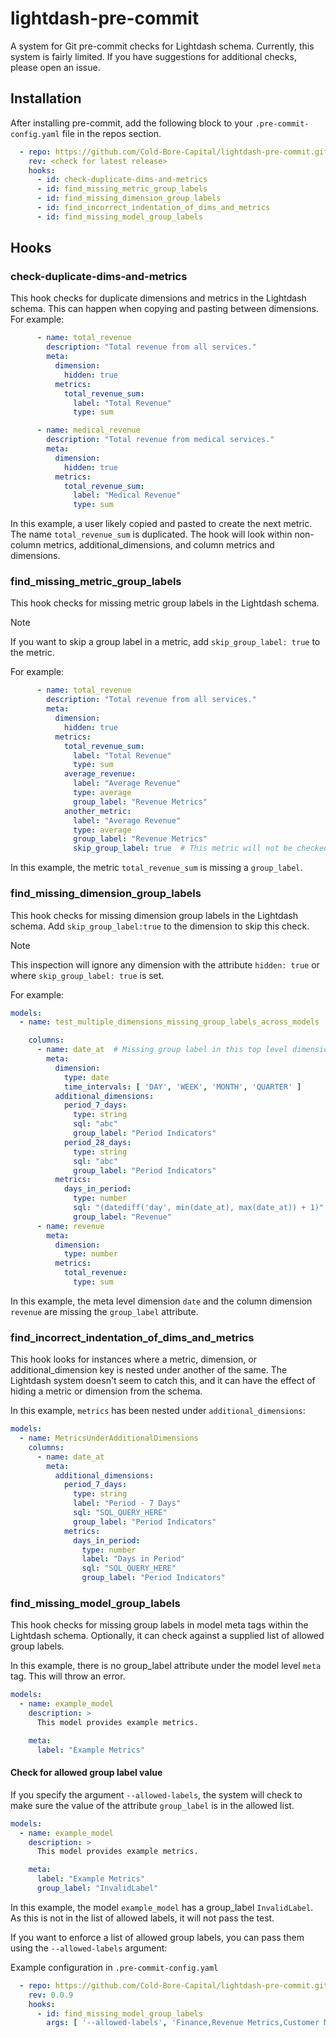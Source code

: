 # lightdash-pre-commit
A system for Git pre-commit checks for Lightdash schema. Currently, this system is fairly limited. If you have suggestions for additional checks, please open an issue.

## Installation
After installing pre-commit, add the following block to your `.pre-commit-config.yaml` file in the repos section.

```yaml
  - repo: https://github.com/Cold-Bore-Capital/lightdash-pre-commit.git
    rev: <check for latest release>
    hooks:
      - id: check-duplicate-dims-and-metrics
      - id: find_missing_metric_group_labels
      - id: find_missing_dimension_group_labels
      - id: find_incorrect_indentation_of_dims_and_metrics
      - id: find_missing_model_group_labels
```

## Hooks

### check-duplicate-dims-and-metrics
This hook checks for duplicate dimensions and metrics in the Lightdash schema. This can happen when copying and pasting between dimensions. For example:

```yaml
      - name: total_revenue
        description: "Total revenue from all services."
        meta:
          dimension:
            hidden: true
          metrics:
            total_revenue_sum:
              label: "Total Revenue"
              type: sum

      - name: medical_revenue
        description: "Total revenue from medical services."
        meta:
          dimension:
            hidden: true
          metrics:
            total_revenue_sum:
              label: "Medical Revenue"
              type: sum
```

In this example, a user likely copied and pasted to create the next metric. The name `total_revenue_sum` is duplicated. The hook will look within non-column metrics, additional_dimensions, and column metrics and dimensions.

### find_missing_metric_group_labels
This hook checks for missing metric group labels in the Lightdash schema.

> [!NOTE]
> If you want to skip a group label in a metric, add `skip_group_label: true` to the metric.

For example:

```yaml
      - name: total_revenue
        description: "Total revenue from all services."
        meta:
          dimension:
            hidden: true
          metrics:
            total_revenue_sum:
              label: "Total Revenue"
              type: sum
            average_revenue:
              label: "Average Revenue"
              type: average
              group_label: "Revenue Metrics"
            another_metric:
              label: "Average Revenue"
              type: average
              group_label: "Revenue Metrics"
              skip_group_label: true  # This metric will not be checked
```

In this example, the metric `total_revenue_sum` is missing a `group_label`.

### find_missing_dimension_group_labels
This hook checks for missing dimension group labels in the Lightdash schema. Add `skip_group_label:true` to the dimension to skip this check.

> [!NOTE]
> This inspection will ignore any dimension with the attribute `hidden: true` or where `skip_group_label: true` is set.


For example:

```yaml
models:
  - name: test_multiple_dimensions_missing_group_labels_across_models

    columns:
      - name: date_at  # Missing group label in this top level dimension
        meta:
          dimension:
            type: date
            time_intervals: [ 'DAY', 'WEEK', 'MONTH', 'QUARTER' ]
          additional_dimensions:
            period_7_days:
              type: string
              sql: "abc"
              group_label: "Period Indicators"
            period_28_days:
              type: string
              sql: "abc"
              group_label: "Period Indicators"
          metrics:
            days_in_period:
              type: number
              sql: "(datediff('day', min(date_at), max(date_at)) + 1)"
              group_label: "Revenue"
      - name: revenue
        meta:
          dimension:
            type: number
          metrics:
            total_revenue:
              type: sum
```

In this example, the meta level dimension `date` and the column dimension `revenue` are missing the `group_label` attribute.

### find_incorrect_indentation_of_dims_and_metrics
This hook looks for instances where a metric, dimension, or additional_dimension key is nested under another of the same. The Lightdash system doesn't seem to catch this, and it can have the effect of hiding a metric or dimension from the schema.

In this example, `metrics` has been nested under `additional_dimensions`:

```yaml
models:
  - name: MetricsUnderAdditionalDimensions
    columns:
      - name: date_at
        meta:
          additional_dimensions:
            period_7_days:
              type: string
              label: "Period - 7 Days"
              sql: "SQL_QUERY_HERE"
              group_label: "Period Indicators"
            metrics:
              days_in_period:
                type: number
                label: "Days in Period"
                sql: "SQL_QUERY_HERE"
                group_label: "Period Indicators"
```

### find_missing_model_group_labels
This hook checks for missing group labels in model meta tags within the Lightdash schema. Optionally, it can check against a supplied list of allowed group labels.

In this example, there is no group_label attribute under the model level `meta` tag. This will throw an error.
```yaml
models:
  - name: example_model
    description: >
      This model provides example metrics.

    meta:
      label: "Example Metrics"

```

#### Check for allowed group label value
If you specify the argument `--allowed-labels`, the system will check to make sure the value of the attribute `group_label` is in the allowed list.

```yaml
models:
  - name: example_model
    description: >
      This model provides example metrics.

    meta:
      label: "Example Metrics"
      group_label: "InvalidLabel"

```

In this example, the model `example_model` has a group_label `InvalidLabel`. As this is not in the list of allowed labels, it will not pass the test.

If you want to enforce a list of allowed group labels, you can pass them using the `--allowed-labels` argument:

Example configuration in `.pre-commit-config.yaml`

```yaml
  - repo: https://github.com/Cold-Bore-Capital/lightdash-pre-commit.git
    rev: 0.0.9
    hooks:
      - id: find_missing_model_group_labels
        args: [ '--allowed-labels', 'Finance,Revenue Metrics,Customer Metrics' ]
```
